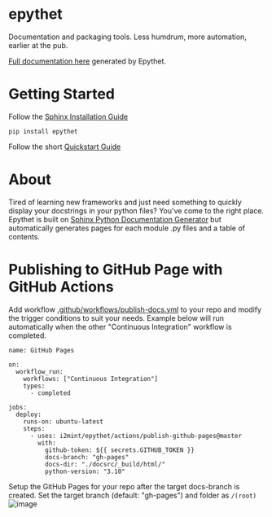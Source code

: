 # epythet

Documentation and packaging tools.
Less humdrum, more automation, earlier at the pub.

[Full documentation here](https://i2mint.github.io/epythet/index.html) generated by Epythet.

# Getting Started
Follow the [Sphinx Installation Guide](https://www.sphinx-doc.org/en/master/usage/installation.html)

```
pip install epythet
```
Follow the short [Quickstart Guide](https://i2mint.github.io/epythet/module_docs/epythet.html#quickstart)

# About
Tired of learning new frameworks and just need something to quickly display your docstrings in your python files? You've come to the right place. Epythet is built on
 [Sphinx Python Documentation Generator](https://www.sphinx-doc.org/en/master/index.html) but automatically generates pages for each module .py files and a table of contents.


# Publishing to GitHub Page with GitHub Actions
Add workflow [.github/workflows/publish-docs.yml](https://github.com/i2mint/epythet/blob/master/.github/workflows/publish-docs.yml) to your repo and modify the trigger conditions to suit your needs.  Example below will run automatically when the other "Continuous Integration" workflow is completed.
```
name: GitHub Pages

on:
  workflow_run:
    workflows: ["Continuous Integration"]
    types:
      - completed

jobs:
  deploy:
    runs-on: ubuntu-latest
    steps:
      - uses: i2mint/epythet/actions/publish-github-pages@master
        with:
          github-token: ${{ secrets.GITHUB_TOKEN }}
          docs-branch: "gh-pages"
          docs-dir: "./docsrc/_build/html/"
          python-version: "3.10"
```
Setup the GitHub Pages for your repo after the target docs-branch is created.  Set the target branch (default: "gh-pages") and folder as `/(root)`
![image](https://user-images.githubusercontent.com/22692594/212193474-80b287e2-211c-470d-aa7c-9f779bdd3866.png)
